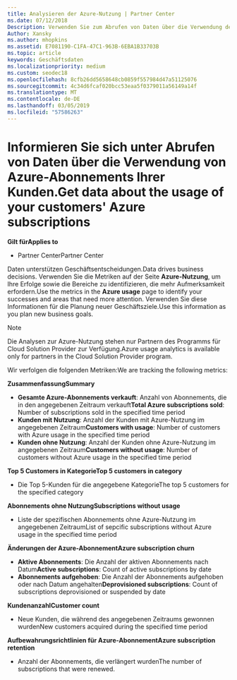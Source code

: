 ```yaml
---
title: Analysieren der Azure-Nutzung | Partner Center
ms.date: 07/12/2018
Description: Verwenden Sie zum Abrufen von Daten über die Verwendung des Azure-Abonnements Ihrer Kunden Partnercenter.
Author: Xansky
ms.author: mhopkins
ms.assetid: E7081190-C1FA-47C1-963B-6EBA1B33703B
ms.topic: article
keywords: Geschäftsdaten
ms.localizationpriority: medium
ms.custom: seodec18
ms.openlocfilehash: 8cfb26dd5658648cb0859f557984d47a51125076
ms.sourcegitcommit: 4c34d6fcaf020bcc53eaa5f0379011a56149a14f
ms.translationtype: MT
ms.contentlocale: de-DE
ms.lasthandoff: 03/05/2019
ms.locfileid: "57586263"
---
```

# <a name="get-data-about-the-usage-of-your-customers-azure-subscriptions"></a><span data-ttu-id="c7da3-104">Informieren Sie sich unter Abrufen von Daten über die Verwendung von Azure-Abonnements Ihrer Kunden.</span><span class="sxs-lookup"><span data-stu-id="c7da3-104">Get data about the usage of your customers' Azure subscriptions</span></span> 

<span data-ttu-id="c7da3-105">**Gilt für**</span><span class="sxs-lookup"><span data-stu-id="c7da3-105">**Applies to**</span></span>
- <span data-ttu-id="c7da3-106">Partner Center</span><span class="sxs-lookup"><span data-stu-id="c7da3-106">Partner Center</span></span>

<span data-ttu-id="c7da3-107">Daten unterstützen Geschäftsentscheidungen.</span><span class="sxs-lookup"><span data-stu-id="c7da3-107">Data drives business decisions.</span></span> <span data-ttu-id="c7da3-108">Verwenden Sie die Metriken auf der Seite **Azure-Nutzung**, um Ihre Erfolge sowie die Bereiche zu identifizieren, die mehr Aufmerksamkeit erfordern.</span><span class="sxs-lookup"><span data-stu-id="c7da3-108">Use the metrics in the **Azure usage** page to identify your successes and areas that need more attention.</span></span> <span data-ttu-id="c7da3-109">Verwenden Sie diese Informationen für die Planung neuer Geschäftsziele.</span><span class="sxs-lookup"><span data-stu-id="c7da3-109">Use this information as you plan new business goals.</span></span>

> [!NOTE]
> <span data-ttu-id="c7da3-110">Die Analysen zur Azure-Nutzung stehen nur Partnern des Programms für Cloud Solution Provider zur Verfügung.</span><span class="sxs-lookup"><span data-stu-id="c7da3-110">Azure usage  analytics is available only for partners in the Cloud Solution Provider program.</span></span>

<span data-ttu-id="c7da3-111">Wir verfolgen die folgenden Metriken:</span><span class="sxs-lookup"><span data-stu-id="c7da3-111">We are tracking the following metrics:</span></span>

<span data-ttu-id="c7da3-112">**Zusammenfassung**</span><span class="sxs-lookup"><span data-stu-id="c7da3-112">**Summary**</span></span>  
 - <span data-ttu-id="c7da3-113">**Gesamte Azure-Abonnements verkauft**: Anzahl von Abonnements, die in den angegebenen Zeitraum verkauft</span><span class="sxs-lookup"><span data-stu-id="c7da3-113">**Total Azure subscriptions sold**: Number of subscriptions sold in the specified time period</span></span>  
 - <span data-ttu-id="c7da3-114">**Kunden mit Nutzung**: Anzahl der Kunden mit Azure-Nutzung im angegebenen Zeitraum</span><span class="sxs-lookup"><span data-stu-id="c7da3-114">**Customers with usage**: Number of customers with Azure usage in the specified time period</span></span>  
 - <span data-ttu-id="c7da3-115">**Kunden ohne Nutzung**: Anzahl der Kunden ohne Azure-Nutzung im angegebenen Zeitraum</span><span class="sxs-lookup"><span data-stu-id="c7da3-115">**Customers without usage**: Number of customers without Azure usage in the specified time period</span></span>  

<span data-ttu-id="c7da3-116">**Top 5 Customers in Kategorie**</span><span class="sxs-lookup"><span data-stu-id="c7da3-116">**Top 5 customers in category**</span></span>  
 -  <span data-ttu-id="c7da3-117">Die Top 5-Kunden für die angegebene Kategorie</span><span class="sxs-lookup"><span data-stu-id="c7da3-117">The top 5 customers for the specified category</span></span>  

<span data-ttu-id="c7da3-118">**Abonnements ohne Nutzung**</span><span class="sxs-lookup"><span data-stu-id="c7da3-118">**Subscriptions without usage**</span></span>  
 -  <span data-ttu-id="c7da3-119">Liste der spezifischen Abonnements ohne Azure-Nutzung im angegebenen Zeitraum</span><span class="sxs-lookup"><span data-stu-id="c7da3-119">List of sepcific subscriptions without Azure usage in the specified time period</span></span>  

<span data-ttu-id="c7da3-120">**Änderungen der Azure-Abonnement**</span><span class="sxs-lookup"><span data-stu-id="c7da3-120">**Azure subscription churn**</span></span>  
 - <span data-ttu-id="c7da3-121">**Aktive Abonnements**: Die Anzahl der aktiven Abonnements nach Datum</span><span class="sxs-lookup"><span data-stu-id="c7da3-121">**Active subscriptions**: Count of active subscriptions by date</span></span>  
 - <span data-ttu-id="c7da3-122">**Abonnements aufgehoben**: Die Anzahl der Abonnements aufgehoben oder nach Datum angehalten</span><span class="sxs-lookup"><span data-stu-id="c7da3-122">**Deprovisioned subscriptions**: Count of subscriptions deprovisioned or suspended by date</span></span>  

<span data-ttu-id="c7da3-123">**Kundenanzahl**</span><span class="sxs-lookup"><span data-stu-id="c7da3-123">**Customer count**</span></span>
 - <span data-ttu-id="c7da3-124">Neue Kunden, die während des angegebenen Zeitraums gewonnen wurden</span><span class="sxs-lookup"><span data-stu-id="c7da3-124">New customers acquired during the specified time period</span></span>  

<span data-ttu-id="c7da3-125">**Aufbewahrungsrichtlinien für Azure-Abonnement**</span><span class="sxs-lookup"><span data-stu-id="c7da3-125">**Azure subscription retention**</span></span>  
 - <span data-ttu-id="c7da3-126">Anzahl der Abonnements, die verlängert wurden</span><span class="sxs-lookup"><span data-stu-id="c7da3-126">The number of subscriptions that were renewed.</span></span>   
  
